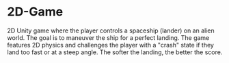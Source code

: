 # 2D-Game
2D Unity game where the player controls a spaceship (lander) on an alien world. The goal is to maneuver the ship for a perfect landing.  The game features 2D physics and challenges the player with a "crash" state if they land too fast or at a steep angle. The softer the landing, the better the score.
